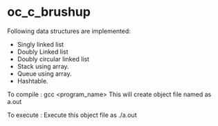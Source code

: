 # oc_c_brushup

Following data structures are implemented:
  - Singly linked list
  - Doubly Linked list
  - Doubly circular linked list
  - Stack using array.
  - Queue using array.
  - Hashtable.

To compile :
  gcc <program_name>
  This will create object file named as a.out

To execute :
  Execute this object file as
  ./a.out
